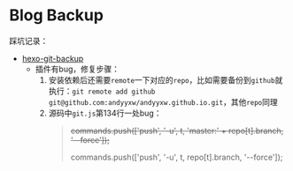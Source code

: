 # Blog Backup

踩坑记录：

- [hexo-git-backup](https://github.com/coneycode/hexo-git-backup)
  - 插件有bug，修复步骤：
    1. 安装依赖后还需要`remote`一下对应的`repo`，比如需要备份到`github`就执行：`git remote add github git@github.com:andyyxw/andyyxw.github.io.git`，其他`repo`同理
    2. 源码中`git.js`第134行一处bug：
        > ~~commands.push(['push', '-u', t, 'master:' + repo[t].branch, '--force']);~~
        >
        > commands.push(['push', '-u', t, repo[t].branch, '--force']);
